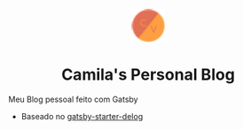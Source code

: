 <p align="center">
  <a href="">
    <img alt="Gatsby" src="static/assets/icon-48x48.png" width="60" />
  </a>
</p>
<h1 align="center">
  Camila's Personal Blog
</h1>


Meu Blog pessoal feito com Gatsby
* Baseado no [gatsby-starter-delog](https://github.com/W3Layouts/gatsby-starter-delog)
